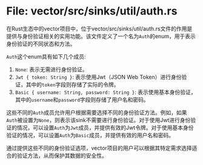 # File: vector/src/sinks/util/auth.rs

在Rust生态中的vector项目中，位于vector/src/sinks/util/auth.rs文件的作用是提供与身份验证相关的实用功能。该文件定义了一个名为`Auth`的enum，用于表示身份验证的不同状态和方法。

`Auth`这个enum具有如下几个成员:

1. `None`: 表示无需进行身份验证。
2. `Jwt { token: String }`: 表示使用Jwt（JSON Web Token）进行身份验证，其中的`token`字段则存储了实际的令牌。
3. `Basic { username: String, password: String }`: 表示使用基本身份验证，其中的`username`和`password`字段则存储了用户名和密码。

这些不同的`Auth`成员允许用户根据需要选择不同的身份验证方法。例如，如果`Auth`被设置为`None`，则表示该sink不需要进行身份验证。对于使用Jwt进行身份验证的情况，可以设置`Auth`为`Jwt`成员，并提供有效的Jwt令牌。对于使用基本身份验证的情况，可以设置`Auth`为`Basic`成员，并提供有效的用户名和密码。

通过提供这些不同的身份验证选项，vector项目的用户可以根据其特定需求选择适合的验证方法，从而保护其数据的安全性。


